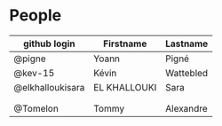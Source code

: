 # People


| github login | Firstname | Lastname |
| ------------ | --------- | -------- |
| @pigne       | Yoann     | Pigné    |
| @kev-15      | Kévin     | Wattebled|
|@elkhalloukisara|EL KHALLOUKI|Sara   |
|              |           |          |
|              |           |          |
| @Tomelon     | Tommy     | Alexandre|

